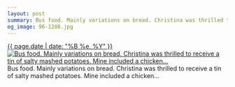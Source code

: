 ```yaml
---
layout: post
summary: Bus food. Mainly variations on bread. Christina was thrilled to receive a tin of salty mashed potatoes. Mine included a chicken...
og_image: 96-1280.jpg
---
```


<p>
  <time><a href="/96">{{ page.date | date: "%B %e, %Y" }}</a></time>
  <a href="/96"><img src="{{ site.assets_url }}/96-640.jpg" srcset="{{ site.assets_url }}/96-1280.jpg 1280w, {{ site.assets_url }}/96-960.jpg 960w, {{ site.assets_url }}/96-640.jpg 640w, {{ site.assets_url }}/96-320.jpg 320w" sizes="(min-width: 700px) 50vw, calc(100vw - 2rem)" alt="Bus food. Mainly variations on bread. Christina was thrilled to receive a tin of salty mashed potatoes. Mine included a chicken..." /></a>
  <span>Bus food. Mainly variations on bread. Christina was thrilled to receive a tin of salty mashed potatoes. Mine included a chicken...</span>
</p>
